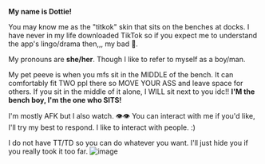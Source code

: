 **My name is Dottie!**

You may know me as the "titkok" skin that sits on the benches at docks. I have never in my life downloaded TikTok so if you expect me to understand the app's lingo/drama then,,, my bad 🏃.

My pronouns are **she/her**. Though I like to refer to myself as a boy/man. 

My pet peeve is when you mfs sit in the MIDDLE of the bench. It can comfortably fit TWO ppl there so MOVE YOUR ASS and leave space for others. If you sit in the middle of it alone, I WILL sit next to you idc!! **I'M the bench boy, I'm the one who SITS!**

I'm mostly AFK but I also watch. 👁👁 You can interact with me if you'd like, I'll try my best to respond. I like to interact with people. :)

I do not have TT/TD so you can do whatever you want. I'll just hide you if you really took it too far.
![image](https://user-images.githubusercontent.com/102858874/162765323-ce1ebe39-6da0-45d2-a86e-2a92c4ff2afa.png)




